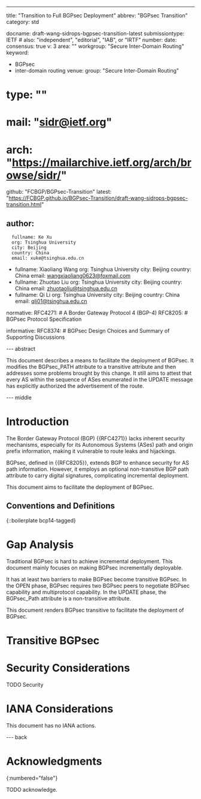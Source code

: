 ---
title: "Transition to Full BGPsec Deployment"
abbrev: "BGPsec Transition"
category: std

docname: draft-wang-sidrops-bgpsec-transition-latest
submissiontype: IETF  # also: "independent", "editorial", "IAB", or "IRTF"
number:
date:
consensus: true
v: 3
area: ""
workgroup: "Secure Inter-Domain Routing"
keyword:
 - BGPsec
 - inter-domain routing
venue:
  group: "Secure Inter-Domain Routing"
  # type: ""
  # mail: "sidr@ietf.org"
  # arch: "https://mailarchive.ietf.org/arch/browse/sidr/"
  github: "FCBGP/BGPsec-Transition"
  latest: "https://FCBGP.github.io/BGPsec-Transition/draft-wang-sidrops-bgpsec-transition.html"

author:
  -
      fullname: Ke Xu
      org: Tsinghua University
      city: Beijing
      country: China
      email: xuke@tsinghua.edu.cn
  -
      fullname: Xiaoliang Wang
      org: Tsinghua University
      city: Beijing
      country: China
      email: wangxiaoliang0623@foxmail.com
  -
      fullname: Zhuotao Liu
      org: Tsinghua University
      city: Beijing
      country: China
      email: zhuotaoliu@tsinghua.edu.cn
  -
      fullname: Qi Li
      org: Tsinghua University
      city: Beijing
      country: China
      email: qli01@tsinghua.edu.cn

normative:
    RFC4271:   # A Border Gateway Protocol 4 (BGP-4)
    RFC8205:   # BGPsec Protocol Specification

informative:
    RFC8374:   # BGPsec Design Choices and Summary of Supporting Discussions


--- abstract

This document describes a means to facilitate the deployment of BGPsec. It modifies the BGPsec_PATH attribute to a transitive attribute and then addresses some problems brought by this change. It still aims to attest that every AS within the sequence of ASes enumerated in the UPDATE message has explicitly authorized the advertisement of the route.

--- middle

# Introduction

The Border Gateway Protocol (BGP) {{RFC4271}} lacks inherent security mechanisms, especially for its Autonomous Systems (ASes) path and origin prefix information, making it vulnerable to route leaks and hijackings.

BGPsec, defined in {{RFC8205}}, extends BGP to enhance security for AS path information. However, it employs an optional non-transitive BGP path attribute to carry digital signatures, complicating incremental deployment.

This document aims to facilitate the deployment of BGPsec.

## Conventions and Definitions

{::boilerplate bcp14-tagged}

<!-- # Problem Statements -->
<!--
The global adoption of BGPsec faces significant barriers rooted in technical incompatibilities, operational complexities, and coordination dependencies. We have summaried them as follows.
-->
<!-- ## ​Mandatory Capability Negotiation​​ -->
<!--
1. BGPsec requires explicit capability negotiation between peering routers during session establishment. If either peer lacks BGPsec support, the protocol defaults to legacy BGP operation, creating fragmented security coverage in heterogeneous network environments. Thus, when an AS wants to deploy BGPsec, it must require its peers to also implement and deploy BGPsec. Otherwise, BGPsec will downgrade to traditional BGP and cannot transit transparently over legacy BGP areas.
-->
<!-- ## ​​Backward Compatibility Gaps​​ -->
<!--
2. The BGPsec_Path attribute replaces AS_PATH/AS4_PATH with cryptographically signed routing data. No graceful degradation mechanism exists for mixed BGPsec-legacy paths. Critical path attributes may be stripped or misinterpreted when traversing legacy nodes, potentially violating routing integrity.
-->
<!-- ## Degraded Path Visibility -->
<!--
3. The reliance of legacy systems on AS path information for critical functions (e.g., loop prevention, route prioritization) creates operational hazards when BGPsec_Path is uninterpreted. This may result in suboptimal path selection or unintended traffic blackholing.
-->
<!-- ## ​​Nonlinear Security Benefits​​ -->
<!--
4. End-to-end security guarantees are contingent on full-path BGPsec adoption. Partial deployment leaves unsigned AS-path segments vulnerable to forgery, creating a "weakest link" security model that undermines incentives for early adopters.
-->
<!-- ## ​​Operational Overhead and Infrastructure Demands​​ -->
<!-- ​​Computational Costs​​: -->
<!--
5. Cryptographic signing/validation of updates at each AS hop imposes substantial processing overhead, necessitating hardware upgrades and optimized signing algorithms for large-scale deployments.
-->
<!-- ​​PKI Governance Requirements -->
<!--
6. BGPsec requires the establishment of a globally trusted Public Key Infrastructure (PKI) for certificate issuance, revocation, and lifecycle management. Maintaining this PKI at internet-scale demands unprecedented cross-organizational coordination.
-->
<!-- ## ​​Coordination and Adoption Impediments​​ -->
<!-- ​​Universal Adoption Dilemma​​ -->
<!--
7. The protocol's security value is realized only through near-universal adoption, yet achieving consensus among autonomous network operators with divergent priorities remains a systemic challenge.
-->
<!-- ​​Resource Disparities -->
<!-- 8. Smaller networks face disproportionate financial and technical burdens in upgrading infrastructure, implementing PKI workflows, and maintaining signing operations, exacerbating adoption asymmetries. -->
<!--
This document mainly focuses on the technical incompatibilities to make BGPsec incrementally deployable.
-->

# Gap Analysis

Traditional BGPsec is hard to achieve incremental deployment. This document mainly focuses on making BGPsec incrementally deployable.

It has at least two barriers to make BGPsec become transitive BGPsec. In the OPEN phase, BGPsec requires two BGPsec peers to negotiate BGPsec capability and multiprotocol capability. In the UPDATE phase, the BGPsec_Path attribute is a non-transitive attribute.

This document renders BGPsec transitive to facilitate the deployment of BGPsec.

# Transitive BGPsec



# Security Considerations

TODO Security


# IANA Considerations

This document has no IANA actions.


--- back

# Acknowledgments
{:numbered="false"}

TODO acknowledge.
